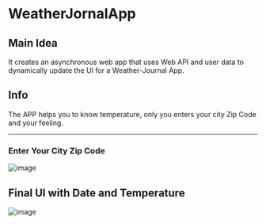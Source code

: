 # WeatherJornalApp


## Main Idea
It creates an asynchronous web app that uses Web API and user data to dynamically update the UI for a Weather-Journal App.

## Info
The APP helps you to know temperature, only you enters your city Zip Code and your feeling.

<hr>

### Enter Your City Zip Code
![image](https://user-images.githubusercontent.com/94763036/194778591-47b232d5-f54d-4c1b-970f-d1d6b5c885e7.png)

## Final UI with Date and Temperature
![image](https://user-images.githubusercontent.com/94763036/194778655-add123af-2501-42f0-8825-b6c3aa6f26df.png)
